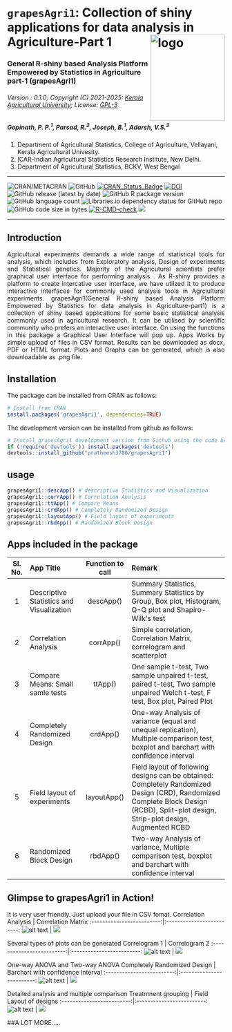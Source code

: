 # `grapesAgri1`: Collection of shiny applications for data analysis in Agriculture-Part 1 <img src="man/figures/logo.PNG" align="right" alt="logo" width="173" height = "200" style = "border: none; float: right;">
### General R-shiny based Analysis Platform Empowered by Statistics in Agriculture part-1 (grapesAgri1)
###### Version : 0.1.0; Copyright (C) 2021-2025: [Kerala Agricultural University](https://www.kaugrapes.com); License: [GPL-3](https://www.r-project.org/Licenses/) 
##### *Gopinath, P. P.<sup>1</sup>, Parsad, R.<sup>2</sup>, Joseph, B.<sup>1</sup>, Adarsh, V.S.<sup>3</sup>*

1.  Department of Agricultural Statistics, College of Agriculture, Vellayani, Kerala Agricultural Univesity.
2.  ICAR-Indian Agricultural Statistics Research Institute,
    New Delhi.
3.  Department of Agricultural Statistics, BCKV, West Bengal

---

![CRAN/METACRAN](https://img.shields.io/cran/v/grapesAgri1?style=for-the-badge)
![GitHub](https://img.shields.io/github/license/pratheesh3780/grapesAgri1)
[![CRAN\_Status\_Badge](https://www.r-pkg.org/badges/version-last-release/grapesAgri1)](https://cran.r-project.org/package=grapesAgri1)
[![DOI](https://zenodo.org/badge/DOI/10.5281/zenodo.4923220.svg)](https://doi.org/10.5281/zenodo.4923220)
![GitHub release (latest by date)](https://img.shields.io/github/v/release/pratheesh3780/grapesAgri1)
![GitHub R package version](https://img.shields.io/github/r-package/v/pratheesh3780/grapesAgri1)
![GitHub language count](https://img.shields.io/github/languages/count/pratheesh3780/grapesAgri1)
![Libraries.io dependency status for GitHub repo](https://img.shields.io/librariesio/github/pratheesh3780/grapesAgri1)
![GitHub code size in bytes](https://img.shields.io/github/languages/code-size/pratheesh3780/grapesAgri1)
[![R-CMD-check](https://github.com/pratheesh3780/grapesAgri1/workflows/R-CMD-check/badge.svg)](https://github.com/pratheesh3780/grapesAgri1/actions)
[![](https://cranlogs.r-pkg.org/badges/grapesAgri1)](https://cran.r-project.org/package=grapesAgri1)

---

## Introduction
<div align="justify">Agricultural experiments demands a wide range of statistical tools for analysis, which includes from Exploratory analysis, Design of experiments and Statistical genetics. Majority of the Agricutural scientists prefer graphical user interface for performing analysis . As R-shiny provides a platform to create intercative user interface, we have utilzed it to produce interactive interfaces for commonly used analysis tools in Agrciultural experiments. grapesAgri1(General R-shiny based Analysis Platform Empowered by Statistics for data analysis in Agriculture-part1) is a collection of shiny based applications for some basic statistical analysis commonly used in agricultural research. It can be utilised by scientific community who prefers an interactive user interface. On using the functions in this package a Graphical User Interface will pop up. Apps Works by simple upload of files in CSV format. Results can be downloaded as docx, PDF or HTML format. Plots and Graphs can be generated, which is also downloadable as .png file.</div>

## Installation
The package can be installed from CRAN as follows:

``` r
# Install from CRAN
install.packages('grapesAgri1', dependencies=TRUE)
```

The development version can be installed from github as follows:

``` r
# Install grapesAgri1 development version from Github using the code below:
if (!require('devtools')) install.packages('devtools')
devtools::install_github("pratheesh3780/grapesAgri1")
```

## usage
```r
grapesAgri1::descApp() # descriptive Statistics and Visualization 
grapesAgri1::corrApp() # Correlation Analysis
grapesAgri1::ttApp() # Compare Means
grapesAgri1::crdApp() # Completely Randomized Design
grapesAgri1::layoutApp() # Field layout of experiments
grapesAgri1::rbdApp() # Randomized Block Design 
```
## Apps included in the package

|Sl. No.| App Title | Function to call |Remark |
|:-----:| :----------- | :-----------:|:----------------|
|1|Descriptive Statistics and Visualization   | descApp()      |Summary Statistics, Summary Statistics by Group, Box plot, Histogram, Q-Q plot and Shapiro-Wilk's test|
|2|Correlation Analysis   | corrApp()      | Simple correlation, Correlation Matrix, correlogram and scatterplot|
|3|Compare Means: Small samle tests  | ttApp()      | One sample t-test, Two sample unpaired t-test, paired t-test, Two sample unpaired Welch t-test, F test, Box plot, Paired Plot|
|4|Completely Randomized Design  | crdApp()      |One-way Analysis of variance (equal and unequal replication), Multiple comparison test, boxplot and barchart with confidence interval|
|5|Field layout of experiments | layoutApp()      |Field layout of following designs can be obtained: Completely Randomized Design (CRD), Randomized Complete Block Design (RCBD), Split-plot design, Strip-plot design, Augmented RCBD|
|6|Randomized Block Design  | rbdApp()      |Two-way Analysis of variance, Multiple comparison test, boxplot and barchart with confidence interval|


## Glimpse to grapesAgri1 in Action!
It is very user friendly. Just upload your file in CSV fomat.
Correlation Analysis         |  Correlation Matrix
:-------------------------:|:-------------------------:
![alt text](man/figures/corr.PNG) |  ![](man/figures/corr2.PNG)

Several types of plots can be generated
Correlogram 1      |  Correlogram 2
:-------------------------:|:-------------------------:
![alt text](man/figures/corr3.PNG) |  ![](man/figures/corr4.PNG)

One-way ANOVA and Two-way ANOVA
Completely Randomized Design  |  Barchart with confidence Interval
:-------------------------:|:-------------------------:
![alt text](man/figures/crd.PNG) |  ![](man/figures/plot.PNG)

Detailed analysis and multiple comparison
Treatmnent grouping  | Field Layout of designs
:-------------------------:|:-------------------------:
![alt text](man/figures/results.PNG) |  ![](man/figures/layout.PNG)


##A LOT MORE.....
